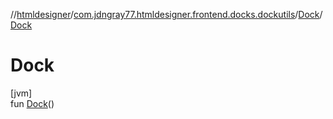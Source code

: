 //[htmldesigner](../../../index.md)/[com.jdngray77.htmldesigner.frontend.docks.dockutils](../index.md)/[Dock](index.md)/[Dock](-dock.md)

# Dock

[jvm]\
fun [Dock](-dock.md)()
